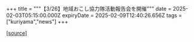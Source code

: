 +++
title = """【3/26】地域おこし協力隊活動報告会を開催"""
date = 2025-02-03T05:15:00.000Z
expiryDate = 2025-02-09T12:40:26.656Z
tags = ["kuriyama","news"]
+++


[[source]](https://www.town.kuriyama.hokkaido.jp/soshiki/31/21389.html)
